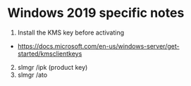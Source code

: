 # Windows 2019 specific notes
1. Install the KMS key before activating
- https://docs.microsoft.com/en-us/windows-server/get-started/kmsclientkeys
2. slmgr /ipk (product key)
3. slmgr /ato
